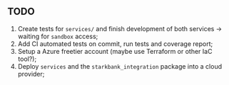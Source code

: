 ## TODO
1. Create tests for `services/` and finish development of both services -> waiting for `sandbox` access;
2. Add CI automated tests on commit, run tests and coverage report;
3. Setup a Azure freetier account (maybe use Terraform or other IaC tool?);
4. Deploy `services` and the `starkbank_integration` package into a cloud provider;

